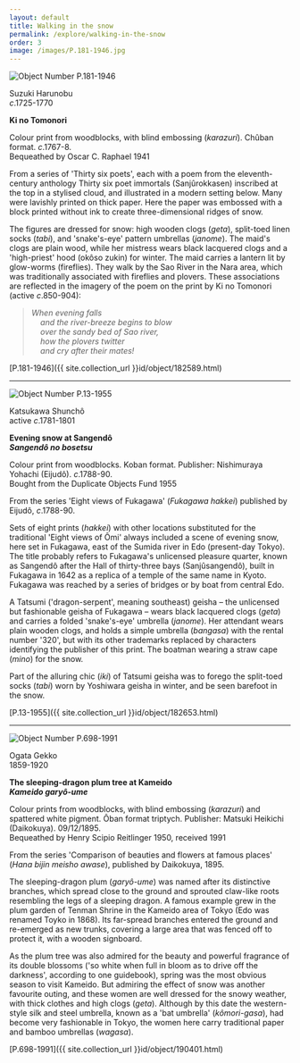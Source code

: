 ```yaml
---
layout: default
title: Walking in the snow
permalink: /explore/walking-in-the-snow
order: 3
image: /images/P.181-1946.jpg
---
```


![Object Number P.181-1946]({{site.baseurl}}/images/P.181-1946.jpg)

Suzuki Harunobu  
_c_.1725-1770

**Ki no Tomonori**  

Colour print from woodblocks, with blind embossing (_karazuri_). Chûban format. _c_.1767-8.  
Bequeathed by Oscar C. Raphael 1941

From a series of 'Thirty six poets', each with a poem from the eleventh-century anthology Thirty six poet immortals (Sanjûrokkasen) inscribed at the top in a stylised cloud, and illustrated in a modern setting below. Many were lavishly printed on thick paper. Here the paper was embossed with a block printed without ink to create three-dimensional ridges of snow.

The figures are dressed for snow: high wooden clogs (_geta_), split-toed linen socks (_tabi_), and 'snake's-eye' pattern umbrellas (_janome_). The maid's clogs are plain wood, while her mistress wears black lacquered clogs and a 'high-priest' hood (okôso zukin) for winter. The maid carries a lantern lit by glow-worms (fireflies). They walk by the Sao River in the Nara area, which was traditionally associated with fireflies and plovers. These associations are reflected in the imagery of the poem on the print by Ki no Tomonori (active _c_.850-904):

 > _When evening falls  
    and the river-breeze begins to blow  
    over the sandy bed of Sao river,  
    how the plovers twitter  
    and cry after their mates!_

[P.181-1946]({{ site.collection_url }}id/object/182589.html)



* * *


![Object Number P.13-1955]({{site.baseurl}}/images/P.13-1955.jpg)  


Katsukawa Shunchô  
active _c_.1781-1801

**Evening snow at Sangendô**  
**_Sangendô no bosetsu_**

Colour print from woodblocks. Koban format. Publisher: Nishimuraya Yohachi (Eijudô). _c_.1788-90.  
Bought from the Duplicate Objects Fund 1955

From the series 'Eight views of Fukagawa' (_Fukagawa hakkei_) published by Eijudô, _c_.1788-90.

Sets of eight prints (_hakkei_) with other locations substituted for the traditional 'Eight views of Ômi' always included a scene of evening snow, here set in Fukagawa, east of the Sumida river in Edo (present-day Tokyo). The title probably refers to Fukagawa's unlicensed pleasure quarter, known as Sangendô after the Hall of thirty-three bays (Sanjûsangendô), built in Fukagawa in 1642 as a replica of a temple of the same name in Kyoto. Fukagawa was reached by a series of bridges or by boat from central Edo.

A Tatsumi ('dragon-serpent', meaning southeast) geisha – the unlicensed but fashionable geisha of Fukagawa – wears black lacquered clogs (_geta_) and carries a folded 'snake's-eye' umbrella (_janome_). Her attendant wears plain wooden clogs, and holds a simple umbrella (_bangasa_) with the rental number '320', but with its other trademarks replaced by characters identifying the publisher of this print. The boatman wearing a straw cape (_mino_) for the snow.

Part of the alluring chic (_iki_) of Tatsumi geisha was to forego the split-toed socks (_tabi_) worn by Yoshiwara geisha in winter, and be seen barefoot in the snow.

[P.13-1955]({{ site.collection_url }}id/object/182653.html)



* * *


![Object Number P.698-1991]({{site.baseurl}}/images/P.698-1991.jpg)

Ogata Gekko  
1859-1920

**The sleeping-dragon plum tree at Kameido**  
**_Kameido garyô-ume_**

Colour prints from woodblocks, with blind embossing (_karazuri_) and spattered white pigment. Ôban format triptych. Publisher: Matsuki Heikichi (Daikokuya). 09/12/1895.  
Bequeathed by Henry Scipio Reitlinger 1950, received 1991

From the series 'Comparison of beauties and flowers at famous places' (_Hana bijin meisho awase_), published by Daikokuya, 1895.

The sleeping-dragon plum (_garyô-ume_) was named after its distinctive branches, which spread close to the ground and sprouted claw-like roots resembling the legs of a sleeping dragon. A famous example grew in the plum garden of Tenman Shrine in the Kameido area of Tokyo (Edo was renamed Toyko in 1868). Its far-spread branches entered the ground and re-emerged as new trunks, covering a large area that was fenced off to protect it, with a wooden signboard.

As the plum tree was also admired for the beauty and powerful fragrance of its double blossoms ('so white when full in bloom as to drive off the darkness', according to one guidebook), spring was the most obvious season to visit Kameido. But admiring the effect of snow was another favourite outing, and these women are well dressed for the snowy weather, with thick clothes and high clogs (_geta_). Although by this date the western-style silk and steel umbrella, known as a 'bat umbrella' (_kômori-gasa_), had become very fashionable in Tokyo, the women here carry traditional paper and bamboo umbrellas (_wagasa_).

[P.698-1991]({{ site.collection_url }}id/object/190401.html)

